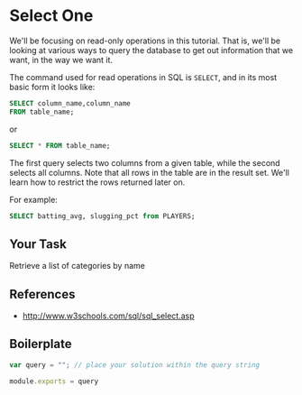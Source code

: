 # Select One

We'll be focusing on read-only operations in this tutorial. That is, we'll be looking at various ways to query the database to get out information that we want, in the way we want it.

The command used for read operations in SQL is `SELECT`, and in its most basic form it looks like:
```sql
SELECT column_name,column_name
FROM table_name;
```
or 
```sql
SELECT * FROM table_name;
```

The first query selects two columns from a given table, while the second selects all columns. Note that all rows in the table are in the result set. We'll learn how to restrict the rows returned later on.

For example:
```sql
SELECT batting_avg, slugging_pct from PLAYERS;
```

## Your Task
Retrieve a list of categories by name

## References
* http://www.w3schools.com/sql/sql_select.asp

## Boilerplate

```javascript
var query = ""; // place your solution within the query string

module.exports = query
```